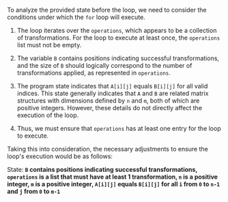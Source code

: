 To analyze the provided state before the loop, we need to consider the conditions under which the `for` loop will execute. 

1. The loop iterates over the `operations`, which appears to be a collection of transformations. For the loop to execute at least once, the `operations` list must not be empty. 

2. The variable `B` contains positions indicating successful transformations, and the size of `B` should logically correspond to the number of transformations applied, as represented in `operations`. 

3. The program state indicates that `A[i][j]` equals `B[i][j]` for all valid indices. This state generally indicates that `A` and `B` are related matrix structures with dimensions defined by `n` and `m`, both of which are positive integers. However, these details do not directly affect the execution of the loop.

4. Thus, we must ensure that `operations` has at least one entry for the loop to execute.

Taking this into consideration, the necessary adjustments to ensure the loop's execution would be as follows:

State: **`B` contains positions indicating successful transformations, `operations` is a list that must have at least 1 transformation, `n` is a positive integer, `m` is a positive integer, `A[i][j]` equals `B[i][j]` for all `i` from `0` to `n-1` and `j` from `0` to `m-1`**
